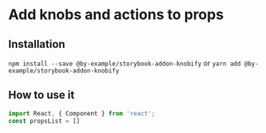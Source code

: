 # Add knobs and actions to props

## Installation

`npm install --save @by-example/storybook-addon-knobify`
or
`yarn add @by-example/storybook-addon-knobify`

## How to use it
```js
import React, { Component } from 'react';
const propsList = []
```